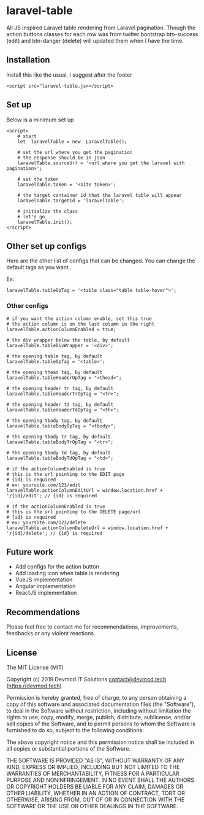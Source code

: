 
# laravel-table
All JS inspired Laravel table rendering from Laravel pagination.
Though the action buttons classes for each row was from twitter bootstrap btn-success (edit) and btn-danger (delete) will updated them when I have the time.

## Installation
Install this like the usual, I suggest after the footer

    <script src="laravel-table.js></script>

## Set up

Below is a minimum set up

    <script>
        # start 
        let  laravelTable = new  LaravelTable();
    
        # set the url where you get the pagination
        # the response should be in json
        laravelTable.sourceUrl = '<url where you get the laravel with pagination>';
    
        # set the token
        laravelTable.token = '<site token>';
    
        # the target container id that the laravel table will appear
        laravelTable.targetId = 'laravelTable';
    
        # initialize the class
        # let's go
        laravelTable.init();
    </script>

## Other set up configs

Here are the other list of configs that can be changed. You can change the default tags as you want. 

Ex: 

    laravelTable.tableOpTag = '<table class="table table-hover">';

### Other configs


    # if you want the action column enable, set this true
    # the action column is on the last column in the right
    laravelTable.actionColumnEnabled = true;

	# the div wrapper below the table, by default
	laravelTable.tableDivWrapper = '<div>';

    # the opening table tag, by default
    laravelTable.tableOpTag = '<table>';
    
    # the opening thead tag, by default
    laravelTable.tableHeaderOpTag = "<thead>";
    
    # the opening header tr tag, by default
    laravelTable.tableHeaderTrOpTag = "<tr>";
    
    # the opening header td tag, by default
    laravelTable.tableHeaderTdOpTag = "<th>";
    
    # the opening tbody tag, by default
    laravelTable.tableBodyOpTag = "<tbody>";
    
    # the opening tbody tr tag, by default
    laravelTable.tableBodyTrOpTag = "<tr>";
    
    # the opening tbody td tag, by default
    laravelTable.tableBodyTdOpTag = "<td>";
    
    # if the actionColumnEnabled is true
    # this is the url pointing to the EDIT page
    # {id} is required 
    # ex: yoursite.com/123/edit
    laravelTable.actionColumnEditUrl = window.location.href + '/{id}/edit'; // {id} is required
    
    # if the actionColumnEnabled is true
    # this is the url pointing to the DELETE page/url
    # {id} is required 
    # ex: yoursite.com/123/delete
    laravelTable.actionColumnDeleteUrl = window.location.href + '/{id}/delete'; // {id} is required
	
## Future work

 - Add configs for the action button
 - Add loading icon when table is rendering
 - VueJS implementation
 - Angular implementation
 - ReactJS implementation

## Recommendations
Please feel free to contact me for recommendations, improvements, feedbacks or any violent reactions.

## License
The MIT License (MIT)

Copyright (c) 2019 Devmod IT Solutions <contact@devmod.tech> (https://devmod.tech)

Permission is hereby granted, free of charge, to any person obtaining a copy
of this software and associated documentation files (the "Software"), to deal
in the Software without restriction, including without limitation the rights
to use, copy, modify, merge, publish, distribute, sublicense, and/or sell
copies of the Software, and to permit persons to whom the Software is
furnished to do so, subject to the following conditions:

The above copyright notice and this permission notice shall be included in
all copies or substantial portions of the Software.

THE SOFTWARE IS PROVIDED "AS IS", WITHOUT WARRANTY OF ANY KIND, EXPRESS OR
IMPLIED, INCLUDING BUT NOT LIMITED TO THE WARRANTIES OF MERCHANTABILITY,
FITNESS FOR A PARTICULAR PURPOSE AND NONINFRINGEMENT. IN NO EVENT SHALL THE
AUTHORS OR COPYRIGHT HOLDERS BE LIABLE FOR ANY CLAIM, DAMAGES OR OTHER
LIABILITY, WHETHER IN AN ACTION OF CONTRACT, TORT OR OTHERWISE, ARISING FROM,
OUT OF OR IN CONNECTION WITH THE SOFTWARE OR THE USE OR OTHER DEALINGS IN
THE SOFTWARE.

